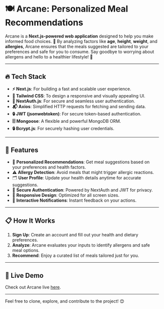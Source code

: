 # 🍽️ Arcane: Personalized Meal Recommendations  

Arcane is a **Next.js-powered web application** designed to help you make informed food choices. 🚀 By analyzing factors like **age**, **height**, **weight**, and **allergies**, Arcane ensures that the meals suggested are tailored to your preferences and safe for you to consume. Say goodbye to worrying about allergens and hello to a healthier lifestyle! 🌟  

---

## 🔥 Tech Stack  

- **⚡ Next.js**: For building a fast and scalable user experience.  
- **🌈 Tailwind CSS**: To design a responsive and visually appealing UI.  
- **🔑 NextAuth.js**: For secure and seamless user authentication.  
- **📬 Axios**: Simplified HTTP requests for fetching and sending data.  
- **🔒 JWT (jsonwebtoken)**: For secure token-based authentication.  
- **🗄️ Mongoose**: A flexible and powerful MongoDB ORM.  
- **🔒 Bcrypt.js**: For securely hashing user credentials.  

---

## 🚀 Features  

- 🧬 **Personalized Recommendations**: Get meal suggestions based on your preferences and health factors.  
- ⚠️ **Allergy Detection**: Avoid meals that might trigger allergic reactions.  
- 🗂️ **User Profile**: Update your health details anytime for accurate suggestions.  
- 🔐 **Secure Authentication**: Powered by NextAuth and JWT for privacy.  
- 📱 **Responsive Design**: Optimized for all screen sizes.  
- 🎉 **Interactive Notifications**: Instant feedback on your actions.  

---

## 📋 How It Works  

1. **Sign Up**: Create an account and fill out your health and dietary preferences.  
2. **Analyze**: Arcane evaluates your inputs to identify allergens and safe meal options.  
3. **Recommend**: Enjoy a curated list of meals tailored just for you.  

---

## 🚀 Live Demo  

Check out Arcane live [here](https://arcane-project-delta.vercel.app/).  

---

Feel free to clone, explore, and contribute to the project! 😊  
